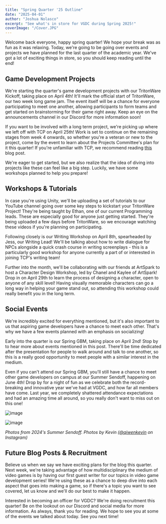 ```yaml
---
title: "Spring Quarter '25 Outline"
date: "2025-04-01"
author: "Joshua Nolasco"
excerpt: "See what's in store for VGDC during Spring 2025!"
coverImage: "/Cover.JPG"
---
```


Welcome back everyone, happy spring quarter! We hope your break was as fun as it was relaxing. Today, we're going to be going over events and projects we have planned for the last quarter of the academic year. We've got a lot of exciting things in store, so you should keep reading until the end!  

## Game Development Projects

We're starting the quarter's game development projects with our TritonWare Kickoff, taking place on April 4th! It'll mark the official start of TritonWare, our two week long game jam. The event itself will be a chance for everyone participating to meet one another, allowing participants to form teams and get started on brainstorming for their game right away. Keep an eye on the announcements channel in our Discord for more information soon! 

If you want to be involved with a long term project, we're picking up where we left off with TCP on April 25th! Work is set to continue on the remaining stages from week 4 onwards, so whether you're a veteran or new to the project, come by the event to learn about the Projects Committee's plan for it this quarter! If you're unfamiliar with TCP, we recommend reading [this](https://www.vgdc.dev/news/Making-Mariposa) blog post. 

We're eager to get started, but we also realize that the idea of diving into projects like these can feel like a big step. Luckily, we have some workshops planned to help you prepare!

## Workshops & Tutorials

In case you're using Unity, we'll be uploading a set of tutorials to our YouTube channel going over some key steps to kickstart your TritonWare Project! They're being taught by Ethan, one of our current Programming leads. These are especially good for anyone just getting started. They're being uploaded a few days before TritonWare, so we encourage watching these videos if you're planning on participating. 

Following closely is our Writing Workshop on April 8th, spearheaded by Jess, our Writing Lead! We'll be talking about how to write dialogue for NPCs alongside a quick crash course in writing screenplays - this is a particularly good workshop for anyone currently a part of or interested in joining TCP's writing team! 

Further into the month, we'll be collaborating with our friends at ArtSpark to host a Character Design Workshop, led by Chanel and Kaylee of ArtSpark! Drop in on April 29th to learn the process of designing a character, open to anyone of any skill level! Having visually memorable characters can go a long way in helping your game stand out, so attending this workshop could really benefit you in the long term.  

## Social Events

We're incredibly excited for everything mentioned, but it's also important to us that aspiring game developers have a chance to meet each other. That's why we have a few events planned with an emphasis on socializing! 

Early into the quarter is our Spring GBM, taking place on April 2nd! Stop by to hear more about events mentioned in this post. There'll be time dedicated after the presentation for people to walk around and talk to one another, so this is a really good opportunity to meet people with a similar interest in the medium. 

Even if you can't attend our Spring GBM, you'll still have a chance to meet other game developers on campus at our Summer Sendoff, happening on June 4th! Drop by for a night of fun as we celebrate both the record-breaking and innovative year we've had at VGDC, and how far all members have come. Last year, we completely shattered attendance expectations and had an amazing time all around, so you really don't want to miss out on this one! 

![image](/images/blogs/Spring-Quarter-25-Outline/Summer_Sendoff_1.JPG)

![image](/images/blogs/Spring-Quarter-25-Outline/Summer_Sendoff_2.JPG)

_Photos from 2024's Summer Sendoff. Photos by Kevin ([@qiwenkevin](https://www.instagram.com/qiwenkevin) on Instagram)_   

## Future Blog Posts & Recruitment 

Believe us when we say we have exciting plans for the blog this quarter. Next week, we're taking advantage of how multidisciplinary the medium of video games is by having our first guest writer for our topics in video game development series! We're using these as a chance to deep dive into each aspect that goes into making a game, so if there's a topic you want to see covered, let us know and we'll do our best to make it happen. 

Interested in becoming an officer for VGDC? We're doing recruitment this quarter! Be on the lookout on our Discord and social media for more information. As always, thank you for reading. We hope to see you at some of the events we talked about today. See you next time! 

